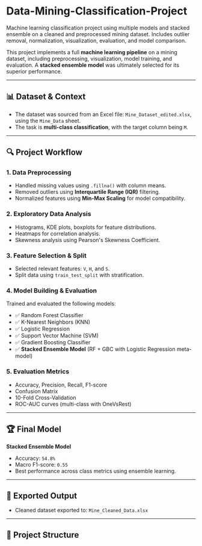 # Data-Mining-Classification-Project
Machine learning classification project using multiple models and stacked ensemble on a cleaned and preprocessed mining dataset. Includes outlier removal, normalization, visualization, evaluation, and model comparison.

This project implements a full **machine learning pipeline** on a mining dataset, including preprocessing, visualization, model training, and evaluation. A **stacked ensemble model** was ultimately selected for its superior performance.

---

## 📊 Dataset & Context

- The dataset was sourced from an Excel file: `Mine_Dataset_edited.xlsx`, using the `Mine_Data` sheet.
- The task is **multi-class classification**, with the target column being `M`.

---

## 🔍 Project Workflow

### 1. Data Preprocessing
- Handled missing values using `.fillna()` with column means.
- Removed outliers using **Interquartile Range (IQR)** filtering.
- Normalized features using **Min-Max Scaling** for model compatibility.

### 2. Exploratory Data Analysis
- Histograms, KDE plots, boxplots for feature distributions.
- Heatmaps for correlation analysis.
- Skewness analysis using Pearson's Skewness Coefficient.

### 3. Feature Selection & Split
- Selected relevant features: `V`, `H`, and `S`.
- Split data using `train_test_split` with stratification.

### 4. Model Building & Evaluation
Trained and evaluated the following models:
- ✅ Random Forest Classifier  
- ✅ K-Nearest Neighbors (KNN)  
- ✅ Logistic Regression  
- ✅ Support Vector Machine (SVM)  
- ✅ Gradient Boosting Classifier  
- ✅ **Stacked Ensemble Model** (RF + GBC with Logistic Regression meta-model)

### 5. Evaluation Metrics
- Accuracy, Precision, Recall, F1-score
- Confusion Matrix
- 10-Fold Cross-Validation
- ROC-AUC curves (multi-class with OneVsRest)

---

## 🏆 Final Model

**Stacked Ensemble Model**  
- Accuracy: `54.8%`  
- Macro F1-score: `0.55`  
- Best performance across class metrics using ensemble learning.

---

## 💾 Exported Output
- Cleaned dataset exported to: `Mine_Cleaned_Data.xlsx`

---

## 📁 Project Structure

